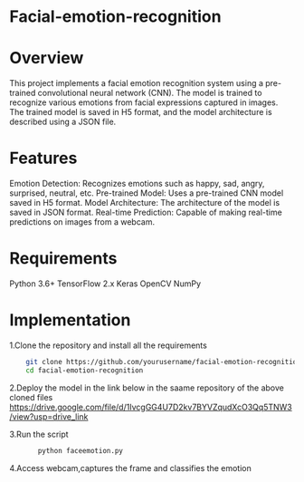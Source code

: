 # Facial-emotion-recognition
# Overview
This project implements a facial emotion recognition system using a pre-trained convolutional neural network (CNN). The model is trained to recognize various emotions from facial expressions captured in images. The trained model is saved in H5 format, and the model architecture is described using a JSON file.
# Features 
Emotion Detection: Recognizes emotions such as happy, sad, angry, surprised, neutral, etc.
Pre-trained Model: Uses a pre-trained CNN model saved in H5 format.
Model Architecture: The architecture of the model is saved in JSON format.
Real-time Prediction: Capable of making real-time predictions on images from a webcam.
# Requirements
Python 3.6+
TensorFlow 2.x
Keras
OpenCV
NumPy
# Implementation
1.Clone the repository and install all the requirements

```bash
    git clone https://github.com/yourusername/facial-emotion-recognition.git
    cd facial-emotion-recognition
```

2.Deploy the model in the link below in the saame repository of the above cloned files
https://drive.google.com/file/d/1IvcgGG4U7D2kv7BYVZqudXcO3Qq5TNW3/view?usp=drive_link

3.Run the script
```bash
       python faceemotion.py
```
4.Access webcam,captures the frame and classifies the emotion
